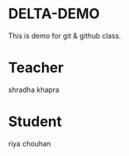 # DELTA-DEMO
This is demo for git & github class.

# Teacher
shradha khapra

# Student
riya chouhan
